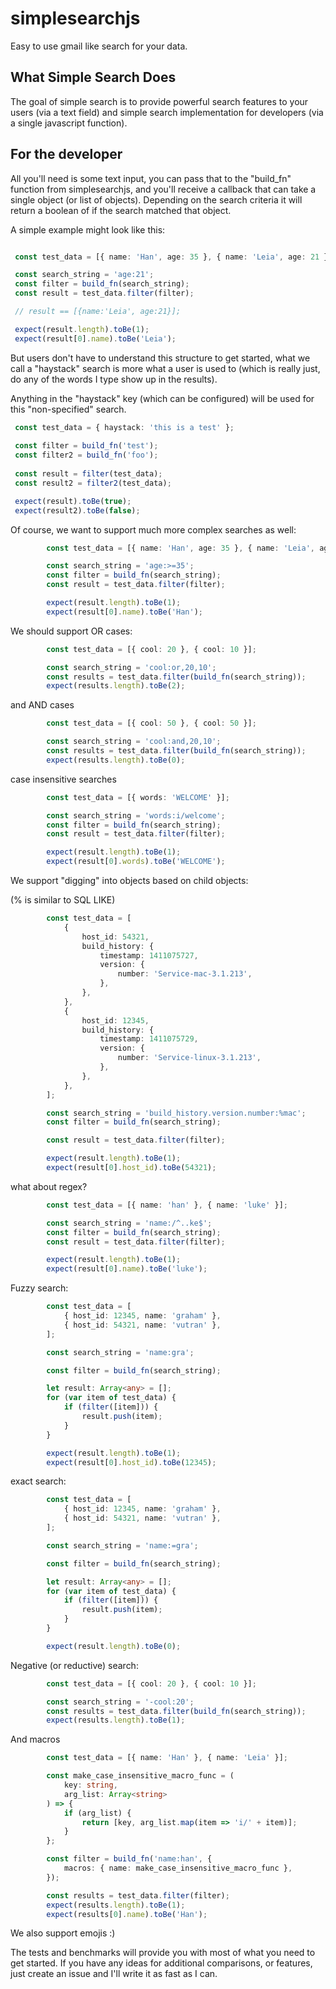 # simplesearchjs
Easy to use gmail like search for your data.

## What Simple Search Does
The goal of simple search is to provide powerful search features to your users (via a text field) and simple search implementation for developers (via a single javascript function).

## For the developer
All you'll need is some text input, you can pass that to the "build_fn" function from simplesearchjs, and you'll receive a callback that can take a single object (or list of objects). Depending on the search criteria it will return a boolean of if the search matched that object.

A simple example might look like this:

```typescript

 const test_data = [{ name: 'Han', age: 35 }, { name: 'Leia', age: 21 }];

 const search_string = 'age:21';
 const filter = build_fn(search_string);
 const result = test_data.filter(filter);

 // result == [{name:'Leia', age:21}];

 expect(result.length).toBe(1);
 expect(result[0].name).toBe('Leia');
```

But users don't have to understand this structure to get started, what we call a "haystack" search is more what a user is used to (which is really just, do any of the words I type show up in the results).

Anything in the "haystack" key (which can be configured) will be used for this "non-specified" search.

```typescript
 const test_data = { haystack: 'this is a test' };
 
 const filter = build_fn('test');
 const filter2 = build_fn('foo');
 
 const result = filter(test_data);
 const result2 = filter2(test_data);

 expect(result).toBe(true);
 expect(result2).toBe(false);
```

Of course, we want to support much more complex searches as well:

```typescript
        const test_data = [{ name: 'Han', age: 35 }, { name: 'Leia', age: 21 }];

        const search_string = 'age:>=35';
        const filter = build_fn(search_string);
        const result = test_data.filter(filter);

        expect(result.length).toBe(1);
        expect(result[0].name).toBe('Han');
```

We should support OR cases:

```typescript
        const test_data = [{ cool: 20 }, { cool: 10 }];

        const search_string = 'cool:or,20,10';
        const results = test_data.filter(build_fn(search_string));
        expect(results.length).toBe(2);
```

and AND cases

```typescript
        const test_data = [{ cool: 50 }, { cool: 50 }];

        const search_string = 'cool:and,20,10';
        const results = test_data.filter(build_fn(search_string));
        expect(results.length).toBe(0);
```

case insensitive searches

```typescript
        const test_data = [{ words: 'WELCOME' }];

        const search_string = 'words:i/welcome';
        const filter = build_fn(search_string);
        const result = test_data.filter(filter);

        expect(result.length).toBe(1);
        expect(result[0].words).toBe('WELCOME');
```

We support "digging" into objects based on child objects:

(% is similar to SQL LIKE)

```typescript
        const test_data = [
            {
                host_id: 54321,
                build_history: {
                    timestamp: 1411075727,
                    version: {
                        number: 'Service-mac-3.1.213',
                    },
                },
            },
            {
                host_id: 12345,
                build_history: {
                    timestamp: 1411075729,
                    version: {
                        number: 'Service-linux-3.1.213',
                    },
                },
            },
        ];

        const search_string = 'build_history.version.number:%mac';
        const filter = build_fn(search_string);

        const result = test_data.filter(filter);

        expect(result.length).toBe(1);
        expect(result[0].host_id).toBe(54321);
```

what about regex?

```typescript
        const test_data = [{ name: 'han' }, { name: 'luke' }];

        const search_string = 'name:/^..ke$';
        const filter = build_fn(search_string);
        const result = test_data.filter(filter);

        expect(result.length).toBe(1);
        expect(result[0].name).toBe('luke');
```

Fuzzy search:

```typescript
        const test_data = [
            { host_id: 12345, name: 'graham' },
            { host_id: 54321, name: 'vutran' },
        ];

        const search_string = 'name:gra';

        const filter = build_fn(search_string);

        let result: Array<any> = [];
        for (var item of test_data) {
            if (filter([item])) {
                result.push(item);
            }
        }

        expect(result.length).toBe(1);
        expect(result[0].host_id).toBe(12345);
```

exact search:

```typescript
        const test_data = [
            { host_id: 12345, name: 'graham' },
            { host_id: 54321, name: 'vutran' },
        ];

        const search_string = 'name:=gra';

        const filter = build_fn(search_string);

        let result: Array<any> = [];
        for (var item of test_data) {
            if (filter([item])) {
                result.push(item);
            }
        }

        expect(result.length).toBe(0);
```

Negative (or reductive) search:

```typescript
        const test_data = [{ cool: 20 }, { cool: 10 }];

        const search_string = '-cool:20';
        const results = test_data.filter(build_fn(search_string));
        expect(results.length).toBe(1);
```

And macros

```typescript
        const test_data = [{ name: 'Han' }, { name: 'Leia' }];

        const make_case_insensitive_macro_func = (
            key: string,
            arg_list: Array<string>
        ) => {
            if (arg_list) {
                return [key, arg_list.map(item => 'i/' + item)];
            }
        };

        const filter = build_fn('name:han', {
            macros: { name: make_case_insensitive_macro_func },
        });

        const results = test_data.filter(filter);
        expect(results.length).toBe(1);
        expect(results[0].name).toBe('Han');
```

We also support emojis :)

The tests and benchmarks will provide you with most of what you need to get started. If you have any ideas for additional comparisons, or features, just create an issue and I'll write it as fast as I can.


